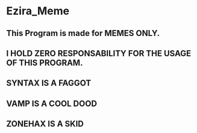 # Ezira_Meme

## This Program is made for MEMES ONLY.
## I HOLD ZERO RESPONSABILITY FOR THE USAGE OF THIS PROGRAM.
## SYNTAX IS A FAGGOT
## VAMP IS A COOL DOOD
## ZONEHAX IS A SKID
